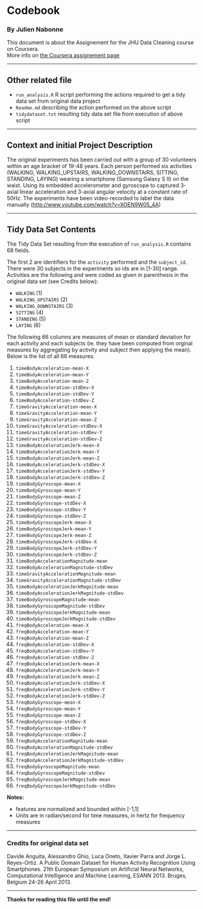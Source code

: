 # Codebook
### By Julien Nabonne

This document is about the Assignement for the JHU Data Cleaning course on Coursera.  
More info on [the Coursera assignement page](https://www.coursera.org/learn/data-cleaning/peer/FIZtT/getting-and-cleaning-data-course-project)

---
## Other related file
* `run_analysis.R` R script performing the actions required to get a tidy data set from original data project
* `Readme.md` describing the action performed on the above script
* `tidydataset.txt` resulting tidy data set file from execution of above script

---
## Context and initial Project Description

The original experiments has been carried out with a group of 30 volunteers within an age bracket of 19-48 years. Each person performed six activities (WALKING, WALKING_UPSTAIRS, WALKING_DOWNSTAIRS, SITTING, STANDING, LAYING) wearing a smartphone (Samsung Galaxy S II) on the waist. Using its embedded accelerometer and gyroscope to captured 3-axial linear acceleration and 3-axial angular velocity at a constant rate of 50Hz. The experiments have been video-recorded to label the data manually (http://www.youtube.com/watch?v=XOEN9W05_4A)

---
## Tidy Data Set Contents

The Tidy Data Set resulting from the execution of `run_analysis.R` contains 68 fields.

The first 2 are identifiers for the `activity` performed and the `subject_id`.  
There were 30 subjects in the experiments so ids are in [1-30] range.  
Activities are the following and were coded as given in parenthesis in the original data set (see Credits below):
* `WALKING` (1)
* `WALKING_UPSTAIRS` (2)
* `WALKING_DOWNSTAIRS` (3)
* `SITTING` (4)
* `STANDING` (5)
* `LAYING` (6)

The following 66 columns are measures of mean or standard deviation for each activity and each subjects (ie. they have been computed from orginal measures by aggregating by activity and subject then applying the mean).  
Below is the list of all 66 measures:
1. `timeBodyAcceleration-mean-X`
1. `timeBodyAcceleration-mean-Y`
1. `timeBodyAcceleration-mean-Z`
1. `timeBodyAcceleration-stdDev-X`
1. `timeBodyAcceleration-stdDev-Y`
1. `timeBodyAcceleration-stdDev-Z`
1. `timeGravityAcceleration-mean-X`
1. `timeGravityAcceleration-mean-Y`
1. `timeGravityAcceleration-mean-Z`
1. `timeGravityAcceleration-stdDev-X`
1. `timeGravityAcceleration-stdDev-Y`
1. `timeGravityAcceleration-stdDev-Z`
1. `timeBodyAccelerationJerk-mean-X`
1. `timeBodyAccelerationJerk-mean-Y`
1. `timeBodyAccelerationJerk-mean-Z`
1. `timeBodyAccelerationJerk-stdDev-X`
1. `timeBodyAccelerationJerk-stdDev-Y`
1. `timeBodyAccelerationJerk-stdDev-Z`
1. `timeBodyGyroscope-mean-X`
1. `timeBodyGyroscope-mean-Y`
1. `timeBodyGyroscope-mean-Z`
1. `timeBodyGyroscope-stdDev-X`
1. `timeBodyGyroscope-stdDev-Y`
1. `timeBodyGyroscope-stdDev-Z`
1. `timeBodyGyroscopeJerk-mean-X`
1. `timeBodyGyroscopeJerk-mean-Y`
1. `timeBodyGyroscopeJerk-mean-Z`
1. `timeBodyGyroscopeJerk-stdDev-X`
1. `timeBodyGyroscopeJerk-stdDev-Y`
1. `timeBodyGyroscopeJerk-stdDev-Z`
1. `timeBodyAccelerationMagnitude-mean`
1. `timeBodyAccelerationMagnitude-stdDev`
1. `timeGravityAccelerationMagnitude-mean`
1. `timeGravityAccelerationMagnitude-stdDev`
1. `timeBodyAccelerationJerkMagnitude-mean`
1. `timeBodyAccelerationJerkMagnitude-stdDev`
1. `timeBodyGyroscopeMagnitude-mean`
1. `timeBodyGyroscopeMagnitude-stdDev`
1. `timeBodyGyroscopeJerkMagnitude-mean`
1. `timeBodyGyroscopeJerkMagnitude-stdDev`
1. `freqBodyAcceleration-mean-X`
1. `freqBodyAcceleration-mean-Y`
1. `freqBodyAcceleration-mean-Z`
1. `freqBodyAcceleration-stdDev-X`
1. `freqBodyAcceleration-stdDev-Y`
1. `freqBodyAcceleration-stdDev-Z`
1. `freqBodyAccelerationJerk-mean-X`
1. `freqBodyAccelerationJerk-mean-Y`
1. `freqBodyAccelerationJerk-mean-Z`
1. `freqBodyAccelerationJerk-stdDev-X`
1. `freqBodyAccelerationJerk-stdDev-Y`
1. `freqBodyAccelerationJerk-stdDev-Z`
1. `freqBodyGyroscope-mean-X`
1. `freqBodyGyroscope-mean-Y`
1. `freqBodyGyroscope-mean-Z`
1. `freqBodyGyroscope-stdDev-X`
1. `freqBodyGyroscope-stdDev-Y`
1. `freqBodyGyroscope-stdDev-Z`
1. `freqBodyAccelerationMagnitude-mean`
1. `freqBodyAccelerationMagnitude-stdDev`
1. `freqBodyAccelerationJerkMagnitude-mean`
1. `freqBodyAccelerationJerkMagnitude-stdDev`
1. `freqBodyGyroscopeMagnitude-mean`
1. `freqBodyGyroscopeMagnitude-stdDev`
1. `freqBodyGyroscopeJerkMagnitude-mean`
1. `freqBodyGyroscopeJerkMagnitude-stdDev`

**Notes:**
* features are normalized and bounded within [-1,1]
* Units are in radian/second for time measures, in hertz for frequency measures

---
### Credits for original data set
Davide Anguita, Alessandro Ghio, Luca Oneto, Xavier Parra and Jorge L. Reyes-Ortiz. A Public Domain Dataset for Human Activity Recognition Using Smartphones. 21th European Symposium on Artificial Neural Networks, Computational Intelligence and Machine Learning, ESANN 2013. Bruges, Belgium 24-26 April 2013. 

---
**Thanks for reading this file until the end!**